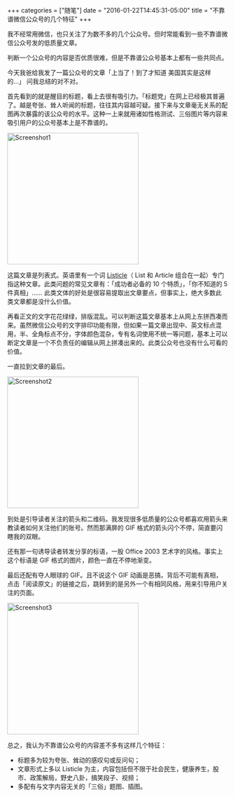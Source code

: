 +++
categories = ["随笔"]
date = "2016-01-22T14:45:31-05:00"
title = "不靠谱微信公众号的几个特征"
+++

我不经常用微信，也只关注了为数不多的几个公众号。但时常能看到一些不靠谱微信公众号发的低质量文章。

判断一个公众号的内容是否优质很难，但是不靠谱公众号基本上都有一些共同点。

今天我爸给我发了一篇公众号的文章「上当了！到了才知道 美国其实是这样的…」 问我总结的对不对。

<!--more-->

首先看到的就是醒目的标题，看上去很有吸引力。「标题党」在网上已经极其普遍了。越是夸张、耸人听闻的标题，往往其内容越可疑。接下来与文章毫无关系的配图再次暴露的该公众号的水平。这种一上来就用诸如性格测试、三俗图片等内容来吸引用户的公众号基本上是不靠谱的。

<img src="https://pbs.twimg.com/media/CZWd90rUYAAyyHv.jpg" alt="Screenshot1" style="width: 300px;"/>

这篇文章是列表式。英语里有一个词 [Listicle](https://en.wikipedia.org/wiki/Listicle)（ List 和 Article 组合在一起）专门指这种文章。此类问题的常见文章有：「成功者必备的 10 个特质」，「你不知道的 5 件真相」…… 此类文体的好处是很容易提取出文章要点，但事实上，绝大多数此类文章都是没什么价值。

再看正文的文字花花绿绿，排版混乱。可以判断这篇文章基本上从网上东拼西凑而来。虽然微信公众号的文字排印功能有限，但如果一篇文章出现中、英文标点混用，半、全角标点不分，字体颜色混杂，专有名词使用不统一等问题，基本上可以断定文章是一个不负责任的编辑从网上拼凑出来的。此类公众号也没有什么可看的价值。

一直拉到文章的最后。

<img src="https://pbs.twimg.com/media/CZWd93oUsAANqkC.jpg" alt="Screenshot2" style="width: 300px;"/>

到处是引导读者关注的箭头和二维码。我发现很多低质量的公众号都喜欢用箭头来教读者如何关注他们的账号。然而那满屏的 GIF 格式的箭头闪个不停，简直要闪瞎我的双眼。

还有那一句诱导读者转发分享的标语，一股 Office 2003 艺术字的风格。事实上这个标语是 GIF 格式的图片，颜色一直在不停地渐变。

最后还配有夺人眼球的 GIF。且不说这个 GIF 动画是恶搞，背后不可能有真相，点击「阅读原文」的链接之后，跳转到的是另外一个有相同风格，用来引导用户关注的页面。

<img src="https://pbs.twimg.com/media/CZXMJpcWcAAgELA.jpg" alt="Screenshot3" style="width: 300px;"/>

总之，我认为不靠谱公众号的内容差不多有这样几个特征：

* 标题多为较为夸张、耸动的感叹句或反问句；
* 文章形式上多以 Listicle 为主，内容包括但不限于社会民生，健康养生，股市、政策解局，野史八卦，搞笑段子、视频；
* 多配有与文字内容无关的「三俗」题图、插图。